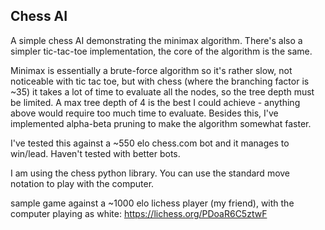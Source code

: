 <h2>Chess AI</h2>
A simple chess AI demonstrating the minimax algorithm. 
There's also a simpler tic-tac-toe implementation, the core of the algorithm is the same.

Minimax is essentially a brute-force algorithm so it's rather slow, not noticeable with tic tac toe,
but with chess (where the branching factor is ~35) it takes a lot of time to evaluate all the nodes, so the tree depth must be limited. 
A max tree depth of 4 is the best I could achieve - anything above would require too much time to evaluate.
Besides this, I've implemented alpha-beta pruning to make the algorithm somewhat faster.

I've tested this against a ~550 elo chess.com bot and it manages to win/lead. Haven't tested with better bots.

I am using the chess python library. You can use the standard move notation to play with the computer.

sample game against a ~1000 elo lichess player (my friend), with the computer playing as white:
https://lichess.org/PDoaR6C5ztwF
